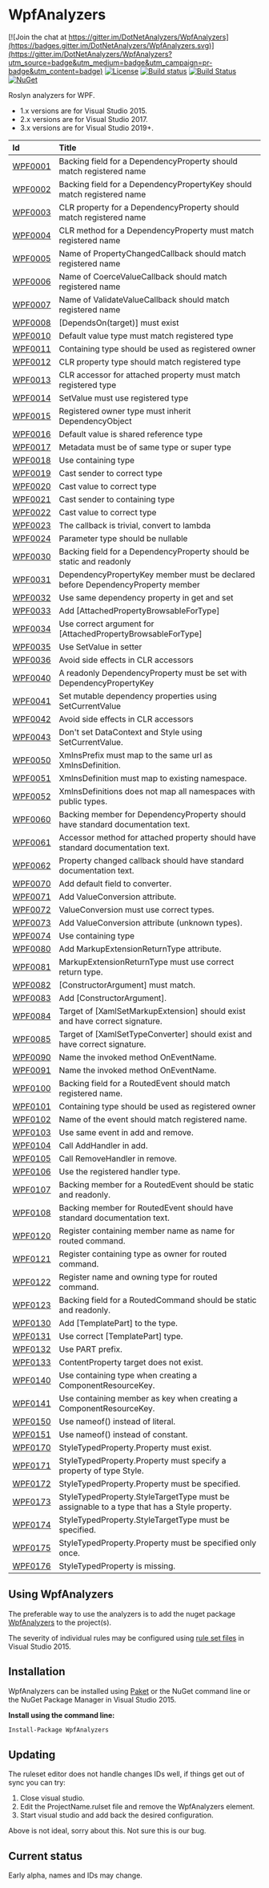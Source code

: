 # WpfAnalyzers

[![Join the chat at https://gitter.im/DotNetAnalyzers/WpfAnalyzers](https://badges.gitter.im/DotNetAnalyzers/WpfAnalyzers.svg)](https://gitter.im/DotNetAnalyzers/WpfAnalyzers?utm_source=badge&utm_medium=badge&utm_campaign=pr-badge&utm_content=badge)
[![License](https://img.shields.io/badge/license-MIT-blue.svg)](LICENSE)
[![Build status](https://ci.appveyor.com/api/projects/status/25nvar8j6evtmtg4/branch/master?svg=true)](https://ci.appveyor.com/project/JohanLarsson/wpfanalyzers-twfog/branch/master)
[![Build Status](https://dev.azure.com/DotNetAnalyzers/WpfAnalyzers/_apis/build/status/DotNetAnalyzers.WpfAnalyzers?branchName=master)](https://dev.azure.com/DotNetAnalyzers/WpfAnalyzers/_build/latest?definitionId=2&branchName=master)
[![NuGet](https://img.shields.io/nuget/v/WpfAnalyzers.svg)](https://www.nuget.org/packages/WpfAnalyzers/)

Roslyn analyzers for WPF.
* 1.x versions are for Visual Studio 2015.
* 2.x versions are for Visual Studio 2017.
* 3.x versions are for Visual Studio 2019+.

| Id       | Title
| :--      | :--
| [WPF0001](https://github.com/DotNetAnalyzers/WpfAnalyzers/tree/master/documentation/WPF0001.md)| Backing field for a DependencyProperty should match registered name
| [WPF0002](https://github.com/DotNetAnalyzers/WpfAnalyzers/tree/master/documentation/WPF0002.md)| Backing field for a DependencyPropertyKey should match registered name
| [WPF0003](https://github.com/DotNetAnalyzers/WpfAnalyzers/tree/master/documentation/WPF0003.md)| CLR property for a DependencyProperty should match registered name
| [WPF0004](https://github.com/DotNetAnalyzers/WpfAnalyzers/tree/master/documentation/WPF0004.md)| CLR method for a DependencyProperty must match registered name
| [WPF0005](https://github.com/DotNetAnalyzers/WpfAnalyzers/tree/master/documentation/WPF0005.md)| Name of PropertyChangedCallback should match registered name
| [WPF0006](https://github.com/DotNetAnalyzers/WpfAnalyzers/tree/master/documentation/WPF0006.md)| Name of CoerceValueCallback should match registered name
| [WPF0007](https://github.com/DotNetAnalyzers/WpfAnalyzers/tree/master/documentation/WPF0007.md)| Name of ValidateValueCallback should match registered name
| [WPF0008](https://github.com/DotNetAnalyzers/WpfAnalyzers/tree/master/documentation/WPF0008.md)| [DependsOn(target)] must exist
| [WPF0010](https://github.com/DotNetAnalyzers/WpfAnalyzers/tree/master/documentation/WPF0010.md)| Default value type must match registered type
| [WPF0011](https://github.com/DotNetAnalyzers/WpfAnalyzers/tree/master/documentation/WPF0011.md)| Containing type should be used as registered owner
| [WPF0012](https://github.com/DotNetAnalyzers/WpfAnalyzers/tree/master/documentation/WPF0012.md)| CLR property type should match registered type
| [WPF0013](https://github.com/DotNetAnalyzers/WpfAnalyzers/tree/master/documentation/WPF0013.md)| CLR accessor for attached property must match registered type
| [WPF0014](https://github.com/DotNetAnalyzers/WpfAnalyzers/tree/master/documentation/WPF0014.md)| SetValue must use registered type
| [WPF0015](https://github.com/DotNetAnalyzers/WpfAnalyzers/tree/master/documentation/WPF0015.md)| Registered owner type must inherit DependencyObject
| [WPF0016](https://github.com/DotNetAnalyzers/WpfAnalyzers/tree/master/documentation/WPF0016.md)| Default value is shared reference type
| [WPF0017](https://github.com/DotNetAnalyzers/WpfAnalyzers/tree/master/documentation/WPF0017.md)| Metadata must be of same type or super type
| [WPF0018](https://github.com/DotNetAnalyzers/WpfAnalyzers/tree/master/documentation/WPF0018.md)| Use containing type
| [WPF0019](https://github.com/DotNetAnalyzers/WpfAnalyzers/tree/master/documentation/WPF0019.md)| Cast sender to correct type
| [WPF0020](https://github.com/DotNetAnalyzers/WpfAnalyzers/tree/master/documentation/WPF0020.md)| Cast value to correct type
| [WPF0021](https://github.com/DotNetAnalyzers/WpfAnalyzers/tree/master/documentation/WPF0021.md)| Cast sender to containing type
| [WPF0022](https://github.com/DotNetAnalyzers/WpfAnalyzers/tree/master/documentation/WPF0022.md)| Cast value to correct type
| [WPF0023](https://github.com/DotNetAnalyzers/WpfAnalyzers/tree/master/documentation/WPF0023.md)| The callback is trivial, convert to lambda
| [WPF0024](https://github.com/DotNetAnalyzers/WpfAnalyzers/tree/master/documentation/WPF0024.md)| Parameter type should be nullable
| [WPF0030](https://github.com/DotNetAnalyzers/WpfAnalyzers/tree/master/documentation/WPF0030.md)| Backing field for a DependencyProperty should be static and readonly
| [WPF0031](https://github.com/DotNetAnalyzers/WpfAnalyzers/tree/master/documentation/WPF0031.md)| DependencyPropertyKey member must be declared before DependencyProperty member
| [WPF0032](https://github.com/DotNetAnalyzers/WpfAnalyzers/tree/master/documentation/WPF0032.md)| Use same dependency property in get and set
| [WPF0033](https://github.com/DotNetAnalyzers/WpfAnalyzers/tree/master/documentation/WPF0033.md)| Add [AttachedPropertyBrowsableForType]
| [WPF0034](https://github.com/DotNetAnalyzers/WpfAnalyzers/tree/master/documentation/WPF0034.md)| Use correct argument for [AttachedPropertyBrowsableForType]
| [WPF0035](https://github.com/DotNetAnalyzers/WpfAnalyzers/tree/master/documentation/WPF0035.md)| Use SetValue in setter
| [WPF0036](https://github.com/DotNetAnalyzers/WpfAnalyzers/tree/master/documentation/WPF0036.md)| Avoid side effects in CLR accessors
| [WPF0040](https://github.com/DotNetAnalyzers/WpfAnalyzers/tree/master/documentation/WPF0040.md)| A readonly DependencyProperty must be set with DependencyPropertyKey
| [WPF0041](https://github.com/DotNetAnalyzers/WpfAnalyzers/tree/master/documentation/WPF0041.md)| Set mutable dependency properties using SetCurrentValue
| [WPF0042](https://github.com/DotNetAnalyzers/WpfAnalyzers/tree/master/documentation/WPF0042.md)| Avoid side effects in CLR accessors
| [WPF0043](https://github.com/DotNetAnalyzers/WpfAnalyzers/tree/master/documentation/WPF0043.md)| Don't set DataContext and Style using SetCurrentValue.
| [WPF0050](https://github.com/DotNetAnalyzers/WpfAnalyzers/tree/master/documentation/WPF0050.md)| XmlnsPrefix must map to the same url as XmlnsDefinition.
| [WPF0051](https://github.com/DotNetAnalyzers/WpfAnalyzers/tree/master/documentation/WPF0051.md)| XmlnsDefinition must map to existing namespace.
| [WPF0052](https://github.com/DotNetAnalyzers/WpfAnalyzers/tree/master/documentation/WPF0052.md)| XmlnsDefinitions does not map all namespaces with public types.
| [WPF0060](https://github.com/DotNetAnalyzers/WpfAnalyzers/tree/master/documentation/WPF0060.md)| Backing member for DependencyProperty should have standard documentation text.
| [WPF0061](https://github.com/DotNetAnalyzers/WpfAnalyzers/tree/master/documentation/WPF0061.md)| Accessor method for attached property should have standard documentation text.
| [WPF0062](https://github.com/DotNetAnalyzers/WpfAnalyzers/tree/master/documentation/WPF0062.md)| Property changed callback should have standard documentation text.
| [WPF0070](https://github.com/DotNetAnalyzers/WpfAnalyzers/tree/master/documentation/WPF0070.md)| Add default field to converter.
| [WPF0071](https://github.com/DotNetAnalyzers/WpfAnalyzers/tree/master/documentation/WPF0071.md)| Add ValueConversion attribute.
| [WPF0072](https://github.com/DotNetAnalyzers/WpfAnalyzers/tree/master/documentation/WPF0072.md)| ValueConversion must use correct types.
| [WPF0073](https://github.com/DotNetAnalyzers/WpfAnalyzers/tree/master/documentation/WPF0073.md)| Add ValueConversion attribute (unknown types).
| [WPF0074](https://github.com/DotNetAnalyzers/WpfAnalyzers/tree/master/documentation/WPF0074.md)| Use containing type
| [WPF0080](https://github.com/DotNetAnalyzers/WpfAnalyzers/tree/master/documentation/WPF0080.md)| Add MarkupExtensionReturnType attribute.
| [WPF0081](https://github.com/DotNetAnalyzers/WpfAnalyzers/tree/master/documentation/WPF0081.md)| MarkupExtensionReturnType must use correct return type.
| [WPF0082](https://github.com/DotNetAnalyzers/WpfAnalyzers/tree/master/documentation/WPF0082.md)| [ConstructorArgument] must match.
| [WPF0083](https://github.com/DotNetAnalyzers/WpfAnalyzers/tree/master/documentation/WPF0083.md)| Add [ConstructorArgument].
| [WPF0084](https://github.com/DotNetAnalyzers/WpfAnalyzers/tree/master/documentation/WPF0084.md)| Target of [XamlSetMarkupExtension] should exist and have correct signature.
| [WPF0085](https://github.com/DotNetAnalyzers/WpfAnalyzers/tree/master/documentation/WPF0085.md)| Target of [XamlSetTypeConverter] should exist and have correct signature.
| [WPF0090](https://github.com/DotNetAnalyzers/WpfAnalyzers/tree/master/documentation/WPF0090.md)| Name the invoked method OnEventName.
| [WPF0091](https://github.com/DotNetAnalyzers/WpfAnalyzers/tree/master/documentation/WPF0091.md)| Name the invoked method OnEventName.
| [WPF0100](https://github.com/DotNetAnalyzers/WpfAnalyzers/tree/master/documentation/WPF0100.md)| Backing field for a RoutedEvent should match registered name.
| [WPF0101](https://github.com/DotNetAnalyzers/WpfAnalyzers/tree/master/documentation/WPF0101.md)| Containing type should be used as registered owner
| [WPF0102](https://github.com/DotNetAnalyzers/WpfAnalyzers/tree/master/documentation/WPF0102.md)| Name of the event should match registered name.
| [WPF0103](https://github.com/DotNetAnalyzers/WpfAnalyzers/tree/master/documentation/WPF0103.md)| Use same event in add and remove.
| [WPF0104](https://github.com/DotNetAnalyzers/WpfAnalyzers/tree/master/documentation/WPF0104.md)| Call AddHandler in add.
| [WPF0105](https://github.com/DotNetAnalyzers/WpfAnalyzers/tree/master/documentation/WPF0105.md)| Call RemoveHandler in remove.
| [WPF0106](https://github.com/DotNetAnalyzers/WpfAnalyzers/tree/master/documentation/WPF0106.md)| Use the registered handler type.
| [WPF0107](https://github.com/DotNetAnalyzers/WpfAnalyzers/tree/master/documentation/WPF0107.md)| Backing member for a RoutedEvent should be static and readonly.
| [WPF0108](https://github.com/DotNetAnalyzers/WpfAnalyzers/tree/master/documentation/WPF0108.md)| Backing member for RoutedEvent should have standard documentation text.
| [WPF0120](https://github.com/DotNetAnalyzers/WpfAnalyzers/tree/master/documentation/WPF0120.md)| Register containing member name as name for routed command.
| [WPF0121](https://github.com/DotNetAnalyzers/WpfAnalyzers/tree/master/documentation/WPF0121.md)| Register containing type as owner for routed command.
| [WPF0122](https://github.com/DotNetAnalyzers/WpfAnalyzers/tree/master/documentation/WPF0122.md)| Register name and owning type for routed command.
| [WPF0123](https://github.com/DotNetAnalyzers/WpfAnalyzers/tree/master/documentation/WPF0123.md)| Backing field for a RoutedCommand should be static and readonly.
| [WPF0130](https://github.com/DotNetAnalyzers/WpfAnalyzers/tree/master/documentation/WPF0130.md)| Add [TemplatePart] to the type.
| [WPF0131](https://github.com/DotNetAnalyzers/WpfAnalyzers/tree/master/documentation/WPF0131.md)| Use correct [TemplatePart] type.
| [WPF0132](https://github.com/DotNetAnalyzers/WpfAnalyzers/tree/master/documentation/WPF0132.md)| Use PART prefix.
| [WPF0133](https://github.com/DotNetAnalyzers/WpfAnalyzers/tree/master/documentation/WPF0133.md)| ContentProperty target does not exist.
| [WPF0140](https://github.com/DotNetAnalyzers/WpfAnalyzers/tree/master/documentation/WPF0140.md)| Use containing type when creating a ComponentResourceKey.
| [WPF0141](https://github.com/DotNetAnalyzers/WpfAnalyzers/tree/master/documentation/WPF0141.md)| Use containing member as key when creating a ComponentResourceKey.
| [WPF0150](https://github.com/DotNetAnalyzers/WpfAnalyzers/tree/master/documentation/WPF0150.md)| Use nameof() instead of literal.
| [WPF0151](https://github.com/DotNetAnalyzers/WpfAnalyzers/tree/master/documentation/WPF0151.md)| Use nameof() instead of constant.
| [WPF0170](https://github.com/DotNetAnalyzers/WpfAnalyzers/tree/master/documentation/WPF0170.md)| StyleTypedProperty.Property must exist.
| [WPF0171](https://github.com/DotNetAnalyzers/WpfAnalyzers/tree/master/documentation/WPF0171.md)| StyleTypedProperty.Property must specify a property of type Style.
| [WPF0172](https://github.com/DotNetAnalyzers/WpfAnalyzers/tree/master/documentation/WPF0172.md)| StyleTypedProperty.Property must be specified.
| [WPF0173](https://github.com/DotNetAnalyzers/WpfAnalyzers/tree/master/documentation/WPF0173.md)| StyleTypedProperty.StyleTargetType must be assignable to a type that has a Style property.
| [WPF0174](https://github.com/DotNetAnalyzers/WpfAnalyzers/tree/master/documentation/WPF0174.md)| StyleTypedProperty.StyleTargetType must be specified.
| [WPF0175](https://github.com/DotNetAnalyzers/WpfAnalyzers/tree/master/documentation/WPF0175.md)| StyleTypedProperty.Property must be specified only once.
| [WPF0176](https://github.com/DotNetAnalyzers/WpfAnalyzers/tree/master/documentation/WPF0176.md)| StyleTypedProperty is missing.

## Using WpfAnalyzers

The preferable way to use the analyzers is to add the nuget package [WpfAnalyzers](https://www.nuget.org/packages/WpfAnalyzers/)
to the project(s).

The severity of individual rules may be configured using [rule set files](https://msdn.microsoft.com/en-us/library/dd264996.aspx)
in Visual Studio 2015.

## Installation

WpfAnalyzers can be installed using [Paket](https://fsprojects.github.io/Paket/) or the NuGet command line or the NuGet Package Manager in Visual Studio 2015.


**Install using the command line:**
```bash
Install-Package WpfAnalyzers
```

## Updating

The ruleset editor does not handle changes IDs well, if things get out of sync you can try:

1) Close visual studio.
2) Edit the ProjectName.rulset file and remove the WpfAnalyzers element.
3) Start visual studio and add back the desired configuration.

Above is not ideal, sorry about this. Not sure this is our bug.


## Current status

Early alpha, names and IDs may change.
